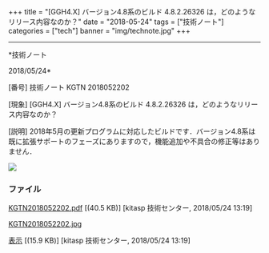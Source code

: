 ﻿+++
title = "[GGH4.X] バージョン4.8系のビルド 4.8.2.26326 は，どのようなリリース内容なのか？"
date = "2018-05-24"
tags = ["技術ノート"]
categories = ["tech"]
banner = "img/technote.jpg"
+++

-----------------------------------------------------------------------------------------------------------------------------

*技術ノート

2018/05/24*


[番号]
技術ノート KGTN 2018052202

[現象]
[GGH4.X] バージョン4.8系のビルド 4.8.2.26326
は，どのようなリリース内容なのか？

[説明]
2018年5月の更新プログラムに対応したビルドです．バージョン4.8系は既に拡張サポートのフェーズにありますので，機能追加や不具合の修正等はありません．

![](http://techreport.kitasp.net/attachments/download/4036/KGTN2018052202.jpg)


### ファイル

 
 


[KGTN2018052202.pdf](http://techreport.kitasp.net/attachments/download/4035/KGTN2018052202.pdf)
 [(40.5 KB)] [kitasp 技術センター, 2018/05/24
13:19]

[KGTN2018052202.jpg](http://techreport.kitasp.net/attachments/download/4036/KGTN2018052202.jpg)

[表示](http://techreport.kitasp.net/attachments/4036/KGTN2018052202.jpg "表示")
 [(15.9 KB)] [kitasp 技術センター, 2018/05/24
13:19]


 


 

